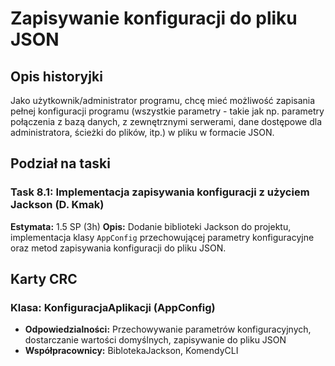 # Zapisywanie konfiguracji do pliku JSON

## Opis historyjki

Jako użytkownik/administrator programu, chcę mieć możliwość zapisania pełnej konfiguracji programu (wszystkie parametry - takie jak np. parametry połączenia z bazą danych, z zewnętrznymi serwerami, dane dostępowe dla administratora, ścieżki do plików, itp.) w pliku w formacie JSON.

## Podział na taski

### Task 8.1: Implementacja zapisywania konfiguracji z użyciem Jackson (D. Kmak)

**Estymata:** 1.5 SP (3h)
**Opis:** Dodanie biblioteki Jackson do projektu, implementacja klasy `AppConfig` przechowującej parametry konfiguracyjne oraz metod zapisywania konfiguracji do pliku JSON.

## Karty CRC

### Klasa: KonfiguracjaAplikacji (AppConfig)

- **Odpowiedzialności:** Przechowywanie parametrów konfiguracyjnych, dostarczanie wartości domyślnych, zapisywanie do pliku JSON
- **Współpracownicy:** BiblotekaJackson, KomendyCLI
